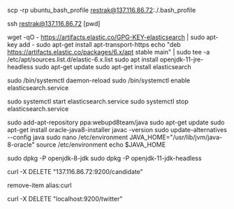 scp -rp ubuntu_bash_profile restrak@137.116.86.72:./.bash_profile

ssh restrak@137.116.86.72 [pwd]

wget -qO - https://artifacts.elastic.co/GPG-KEY-elasticsearch | sudo apt-key add -
sudo apt-get install apt-transport-https
echo "deb https://artifacts.elastic.co/packages/6.x/apt stable main" | sudo tee -a /etc/apt/sources.list.d/elastic-6.x.list
sudo apt install openjdk-11-jre-headless
sudo apt-get update
sudo apt-get install elasticsearch

sudo /bin/systemctl daemon-reload
sudo /bin/systemctl enable elasticsearch.service

sudo systemctl start elasticsearch.service
sudo systemctl stop elasticsearch.service

sudo add-apt-repository ppa:webupd8team/java
sudo apt-get update
sudo apt-get install oracle-java8-installer
javac -version
sudo update-alternatives --config java
sudo nano /etc/environment
JAVA_HOME="/usr/lib/jvm/java-8-oracle"
source /etc/environment
echo $JAVA_HOME



sudo dpkg -P openjdk-8-jdk
sudo dpkg -P openjdk-11-jdk-headless

curl -X DELETE "137.116.86.72:9200/candidate"

remove-item alias:curl



































































































































































































































































































































































































































































































































































































































































































































































































































































































































































































































































































































































































































































































































































curl -X DELETE "localhost:9200/twitter"
